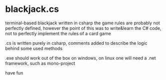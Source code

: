 # blackjack.cs
terminal-based blackjack written in csharp
the game rules are probably not perfectly defined, however the point of this was to write&learn the C# code, not to perfectly implement the rules of a card game

.cs is written purely in csharp, comments added to describe the logic behind some used methods

.exe should work out of the box on windows, on linux one will need a .net framework, such as mono-project

have fun
